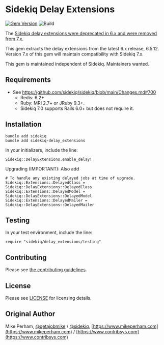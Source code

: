 Sidekiq Delay Extensions
==============

[![Gem Version](https://badge.fury.io/rb/sidekiq-delay_extensions.svg)](https://rubygems.org/gems/sidekiq-delay_extensions)
![Build](https://github.com/gemhome/sidekiq-delay_extensions/workflows/CI/badge.svg)

The [Sidekiq delay extensions were deprecated in 6.x and were removed from 7.x](https://github.com/mperham/sidekiq/issues/5076).

This gem extracts the delay extensions from the latest 6.x release, 6.5.12.
Version 7.x of this gem will maintain compatibility with Sidekiq 7.x.

This gem is maintained independent of Sidekiq. Maintainers wanted.

Requirements
-----------------

- See https://github.com/sidekiq/sidekiq/blob/main/Changes.md#700
  - Redis: 6.2+
  - Ruby: MRI 2.7+ or JRuby 9.3+.
  - Sidekiq 7.0 supports Rails 6.0+ but does not require it.

Installation
-----------------

    bundle add sidekiq
    bundle add sidekiq-delay_extensions

In your initializers, include the line:

    Sidekiq::DelayExtensions.enable_delay!

Upgrading (IMPORTANT): Also add

    # To handle any existing delayed jobs at time of upgrade.
    Sidekiq::Extensions::DelayedClass = Sidekiq::DelayExtensions::DelayedClass
    Sidekiq::Extensions::DelayedModel = Sidekiq::DelayExtensions::DelayedModel
    Sidekiq::Extensions::DelayedMailer = Sidekiq::DelayExtensions::DelayedMailer

Testing
-----------------

In your test environment, include the line:

    require "sidekiq/delay_extensions/testing"

Contributing
-----------------

Please see [the contributing guidelines](https://github.com/gemhome/sidekiq-delay_extensions/blob/main/.github/contributing.md).


License
-----------------

Please see [LICENSE](https://github.com/gemhome/sidekiq-delay_extensions/blob/main/LICENSE) for licensing details.


Original Author
-----------------

Mike Perham, [@getajobmike](https://twitter.com/getajobmike) / [@sidekiq](https://twitter.com/sidekiq), [https://www.mikeperham.com](https://www.mikeperham.com) / [https://www.contribsys.com](https://www.contribsys.com)
